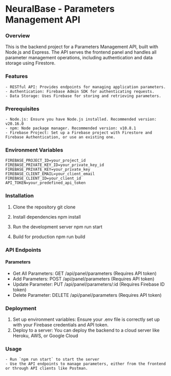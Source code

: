 # NeuralBase - Parameters Management API

### Overview
This is the backend project for a Parameters Management API, built with Node.js and Express.
The API serves the frontend panel and handles all parameter management operations, including authentication and data storage using Firestore.

### Features
	- RESTful API: Provides endpoints for managing application parameters.
	- Authentication: Firebase Admin SDK for authenticating requests.
	- Data Storage: Uses Firebase for storing and retrieving parameters.

### Prerequisites
	- Node.js: Ensure you have Node.js installed. Recommended version: v20.16.0
	- npm: Node package manager. Recommended version: v10.8.1
	- Firebase Project: Set up a Firebase project with Firestore and Firebase Authentication, or use an existing one.

### Environment Variables
	FIREBASE_PROJECT_ID=your_project_id
	FIREBASE_PRIVATE_KEY_ID=your_private_key_id
	FIREBASE_PRIVATE_KEY=your_private_key
	FIREBASE_CLIENT_EMAIL=your_client_email
	FIREBASE_CLIENT_ID=your_client_id
	API_TOKEN=your_predefined_api_token

### Installation
1. Clone the repository
git clone

2. Install dependencies
npm install

3. Run the development server
npm run start

4. Build for production
npm run build


### API Endpoints
#### Parameters
- Get All Parameters: GET /api/panel/parameters (Requires API token)
- Add Parameters: POST /api/panel/parameters (Requires API token)
- Update Parameter: PUT /api/panel/parameters/:id (Requires Firebase ID token)
- Delete Parameter: DELETE /api/panel/parameters (Requires API token)

### Deployment
1. Set up environment variables: Ensure your .env file is correctly set up with your Firebase credentials and API token.
2. Deploy to a server: You can deploy the backend to a cloud server like Heroku, AWS, or Google Cloud

### Usage
	- Run `npm run start` to start the server
	- Use the API endpoints to manage parameters, either from the frontend or through API clients like Postman.
